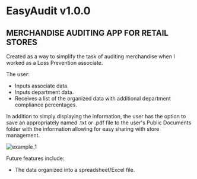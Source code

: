 # EasyAudit v1.0.0
## MERCHANDISE AUDITING APP FOR RETAIL STORES

Created as a way to simplify the task of auditing merchandise when I worked as a Loss Prevention associate.

The user:
- Inputs associate data.
- Inputs department data.
- Receives a list of the organized data with additional department compliance percentages.

In addition to simply displaying the information, the user has the option to save an appropriately named .txt  or .pdf file to the user's Public Documents folder with the information allowing for easy sharing with store management.

![example_1](https://user-images.githubusercontent.com/62576670/185679696-19abb2fc-1b2a-4585-8ea1-d2ad09cdf3c4.gif)

Future features include:
- The data organized into a spreadsheet/Excel file.
